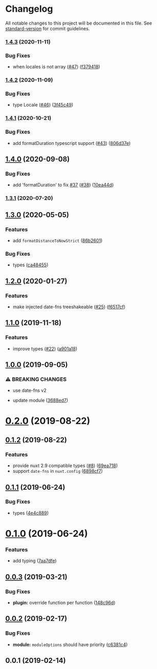 # Changelog

All notable changes to this project will be documented in this file. See [standard-version](https://github.com/conventional-changelog/standard-version) for commit guidelines.

### [1.4.3](https://github.com/nuxt-community/date-fns-module/compare/v1.4.2...v1.4.3) (2020-11-11)


### Bug Fixes

* when locales is not array ([#47](https://github.com/nuxt-community/date-fns-module/issues/47)) ([f379418](https://github.com/nuxt-community/date-fns-module/commit/f379418e397809556b96680b3fdb4e12b6a17b5e))

### [1.4.2](https://github.com/nuxt-community/date-fns-module/compare/v1.4.1...v1.4.2) (2020-11-09)


### Bug Fixes

* type Locale ([#46](https://github.com/nuxt-community/date-fns-module/issues/46)) ([3f45c49](https://github.com/nuxt-community/date-fns-module/commit/3f45c4939671b74e1617da01b3e36c9a4d503495))

### [1.4.1](https://github.com/nuxt-community/date-fns-module/compare/v1.4.0...v1.4.1) (2020-10-21)


### Bug Fixes

* add formatDuration typescript support ([#43](https://github.com/nuxt-community/date-fns-module/issues/43)) ([806d37e](https://github.com/nuxt-community/date-fns-module/commit/806d37e7bc7c48b5dc5ce4280e45c157459a17cf))

## [1.4.0](https://github.com/nuxt-community/date-fns-module/compare/v1.3.1...v1.4.0) (2020-09-08)


### Bug Fixes

* add 'formatDuration' to fix [#37](https://github.com/nuxt-community/date-fns-module/issues/37) ([#38](https://github.com/nuxt-community/date-fns-module/issues/38)) ([10ea44d](https://github.com/nuxt-community/date-fns-module/commit/10ea44dff1ca7608beab194a50d56e3aee3e602f))

### [1.3.1](https://github.com/nuxt-community/date-fns-module/compare/v1.3.0...v1.3.1) (2020-07-20)

## [1.3.0](https://github.com/nuxt-community/date-fns-module/compare/v1.2.0...v1.3.0) (2020-05-05)


### Features

* add `formatDistanceToNowStrict` ([86b2601](https://github.com/nuxt-community/date-fns-module/commit/86b260175f21555f27326d47cc030277bdc6b8bd))


### Bug Fixes

* types ([ca48455](https://github.com/nuxt-community/date-fns-module/commit/ca484551fd9528f201494e299ebcb06ca783bbac))

## [1.2.0](https://github.com/nuxt-community/date-fns-module/compare/v1.1.0...v1.2.0) (2020-01-27)


### Features

* make injected date-fns treeshakeable ([#25](https://github.com/nuxt-community/date-fns-module/issues/25)) ([f6517cf](https://github.com/nuxt-community/date-fns-module/commit/f6517cf2976757a1305485649f6023ab6aa1c095))

## [1.1.0](https://github.com/nuxt-community/date-fns-module/compare/v1.0.0...v1.1.0) (2019-11-18)


### Features

* improve types ([#22](https://github.com/nuxt-community/date-fns-module/issues/22)) ([a901a18](https://github.com/nuxt-community/date-fns-module/commit/a901a18))

## [1.0.0](https://github.com/nuxt-community/date-fns-module/compare/v0.2.0...v1.0.0) (2019-09-05)


### ⚠ BREAKING CHANGES

* use date-fns v2

* update module ([3688ed7](https://github.com/nuxt-community/date-fns-module/commit/3688ed7))

# [0.2.0](https://github.com/nuxt-community/date-fns-module/compare/v0.1.2...v0.2.0) (2019-08-22)



## [0.1.2](https://github.com/nuxt-community/date-fns-module/compare/v0.1.1...v0.1.2) (2019-08-22)


### Features

* provide nuxt 2.9 compatible types ([#8](https://github.com/nuxt-community/date-fns-module/issues/8)) ([69ea718](https://github.com/nuxt-community/date-fns-module/commit/69ea718))
* support `date-fns` in `nuxt.config` ([6898cf7](https://github.com/nuxt-community/date-fns-module/commit/6898cf7))

<a name="0.1.1"></a>
## [0.1.1](https://github.com/nuxt-community/date-fns-module/compare/v0.1.0...v0.1.1) (2019-06-24)


### Bug Fixes

* types ([4e4c889](https://github.com/nuxt-community/date-fns-module/commit/4e4c889))



<a name="0.1.0"></a>
# [0.1.0](https://github.com/nuxt-community/date-fns-module/compare/v0.0.3...v0.1.0) (2019-06-24)


### Features

* add typing ([7aa7dfe](https://github.com/nuxt-community/date-fns-module/commit/7aa7dfe))



<a name="0.0.3"></a>
## [0.0.3](https://github.com/nuxt-community/date-fns-module/compare/v0.0.2...v0.0.3) (2019-03-21)


### Bug Fixes

* **plugin:** override function per function ([148c96d](https://github.com/nuxt-community/date-fns-module/commit/148c96d))



<a name="0.0.2"></a>
## [0.0.2](https://github.com/nuxt-community/date-fns-module/compare/v0.0.1...v0.0.2) (2019-02-17)


### Bug Fixes

* **module:** `moduleOptions` should have priority ([c6381c4](https://github.com/nuxt-community/date-fns-module/commit/c6381c4))



<a name="0.0.1"></a>
## 0.0.1 (2019-02-14)
